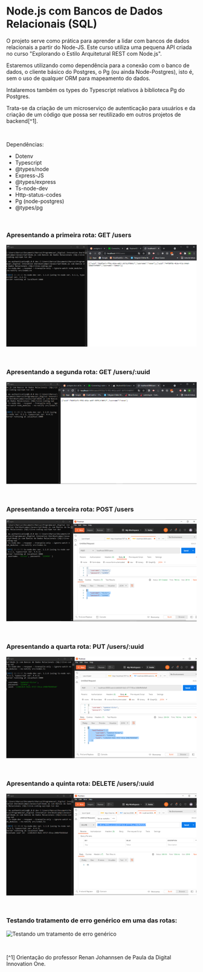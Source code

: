 # Node.js com Bancos de Dados Relacionais (SQL)

O projeto serve como prática para aprender a lidar com bancos de dados relacionais a partir do Node-JS. Este curso utiliza uma pequena API criada no curso "Explorando o Estilo Arquitetural REST com Node.js". 

Estaremos utilizando como dependência para a conexão com o banco de dados, o cliente básico do Postgres, o Pg (ou ainda Node-Postgres), isto é, sem o uso de qualquer ORM para mapeamento do dados. 

Intalaremos também os types do Typescript relativos à biblioteca Pg do Postgres.

Trata-se da criação de um microserviço de autenticação para usuários e da criação de um código que possa ser reutilizado em outros projetos de backend[^1].





<br />

Dependências:

- Dotenv
- Typescript
- @types/node
- Express-JS
- @types/express
- Ts-node-dev
- Http-status-codes
- Pg (node-postgres)
- @types/pg





<br />

### Apresentando a primeira rota: GET /users 
![Resultado da chamada da 1ª rota em get users](/public/images/rota-get-users.png)



<br />

### Apresentando a segunda rota: GET /users/:uuid
![Resultado da chamada da 2ª rota em get users-id](/public/images/rota-get-users-id.png)



<br />

### Apresentando a terceira rota: POST /users
![Resultado da chamada da 3ª rota em post users](/public/images/rota-post-users.png)




<br />

### Apresentando a quarta rota: PUT /users/:uuid 
![Resultado da chamada da 4ª rota em put users-id](/public/images/rota-put-users-id.png)



<br />

### Apresentando a quinta rota: DELETE /users/:uuid 
![Resultado da chamada da 5ª rota em delete users-id](/public/images/rota-delete-users-id.png)



<br />

### Testando tratamento de erro genérico em uma das rotas:
![Testando um tratamento de erro genérico](/public/images/inserindo-tratamento-de-erro-genérico.png)




<br />

[^1] Orientação do professor Renan Johannsen de Paula da Digital Innovation One.








